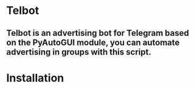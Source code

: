 # Telbot
Telbot is an advertising bot for Telegram based on the PyAutoGUI module, you can automate advertising in groups with this script.
---
# Installation

